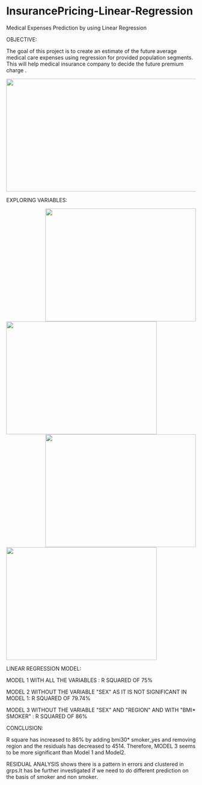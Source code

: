 # InsurancePricing-Linear-Regression
Medical Expenses Prediction by using Linear Regression

OBJECTIVE:

The goal of this project is to create an estimate of the future average medical care expenses using regression for provided population segments.
This will help medical insurance company to decide the future premium charge .


 <img src="https://user-images.githubusercontent.com/99994988/154972826-a6bf642d-dfbd-40b5-8c5c-dbccc075d2b3.png" width="700" height="300" align="center">
 
 EXPLORING VARIABLES:
 
 <img src="https://user-images.githubusercontent.com/99994988/154973430-ecd1099f-fd63-4fa2-b891-2e874a93497d.png" width="400" height="300" align="right">
 
 <img src="https://user-images.githubusercontent.com/99994988/154974035-73495b6d-5bc6-4f35-91cc-a7f3574ffe31.png" width="400" height="300" align="centre">
 
 <img src="https://user-images.githubusercontent.com/99994988/154973820-60cd13ef-e5ec-4013-a965-2fdac17545b7.png" width="400" height="300" align="right">
 
 <img src="https://user-images.githubusercontent.com/99994988/154974951-d563ea78-c06d-47b2-a059-dd97f7675221.png" width="400" height="300" align="centre">
 
 
 
 
 
 LINEAR REGRESSION MODEL:
 
 MODEL 1 WITH ALL THE VARIABLES : R SQUARED OF 75%
 
 MODEL 2 WITHOUT THE VARIABLE "SEX" AS IT IS NOT SIGNIFICANT IN MODEL 1: R SQUARED OF 79.74%
 
 MODEL 3 WITHOUT THE VARIABLE "SEX" AND "REGION" AND WITH "BMI* SMOKER" : R SQUARED OF 86%
 
 CONCLUSION:
 
 R square has increased to 86% by adding bmi30* smoker_yes and removing region and the residuals has decreased to 4514. 
 Therefore, MODEL 3 seems to be more significant than Model 1 and Model2.

RESIDUAL ANALYSIS shows there is a pattern in errors and clustered in grps.It has be further investigated if we need to do different prediction on the basis of smoker and non smoker.
 
 
 
 
 
 



